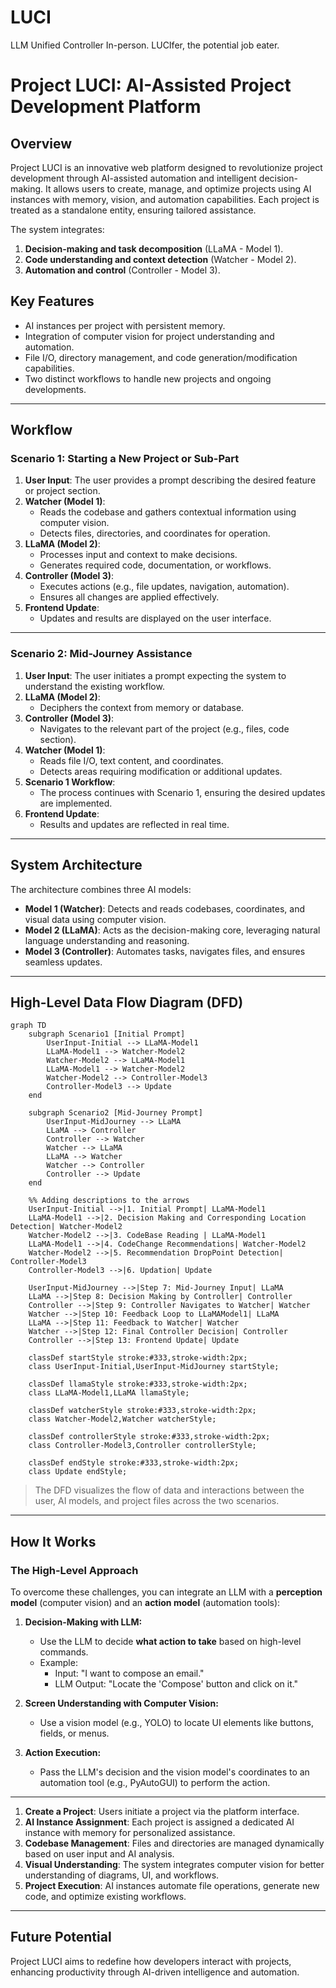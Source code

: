 # LUCI
LLM Unified Controller In-person. LUCIfer, the potential job eater.


# **Project LUCI: AI-Assisted Project Development Platform**

## **Overview**
Project LUCI is an innovative web platform designed to revolutionize project development through AI-assisted automation and intelligent decision-making. It allows users to create, manage, and optimize projects using AI instances with memory, vision, and automation capabilities. Each project is treated as a standalone entity, ensuring tailored assistance.

The system integrates:
1. **Decision-making and task decomposition** (LLaMA - Model 1).
2. **Code understanding and context detection** (Watcher - Model 2).
3. **Automation and control** (Controller - Model 3).

## **Key Features**
- AI instances per project with persistent memory.
- Integration of computer vision for project understanding and automation.
- File I/O, directory management, and code generation/modification capabilities.
- Two distinct workflows to handle new projects and ongoing developments.

---

## **Workflow**

### **Scenario 1: Starting a New Project or Sub-Part**
1. **User Input**: The user provides a prompt describing the desired feature or project section.
2. **Watcher (Model 1)**:
   - Reads the codebase and gathers contextual information using computer vision.
   - Detects files, directories, and coordinates for operation.
3. **LLaMA (Model 2)**:
   - Processes input and context to make decisions.
   - Generates required code, documentation, or workflows.
4. **Controller (Model 3)**:
   - Executes actions (e.g., file updates, navigation, automation).
   - Ensures all changes are applied effectively.
5. **Frontend Update**:
   - Updates and results are displayed on the user interface.

---

### **Scenario 2: Mid-Journey Assistance**
1. **User Input**: The user initiates a prompt expecting the system to understand the existing workflow.
2. **LLaMA (Model 2)**:
   - Deciphers the context from memory or database.
3. **Controller (Model 3)**:
   - Navigates to the relevant part of the project (e.g., files, code section).
4. **Watcher (Model 1)**:
   - Reads file I/O, text content, and coordinates.
   - Detects areas requiring modification or additional updates.
5. **Scenario 1 Workflow**:
   - The process continues with Scenario 1, ensuring the desired updates are implemented.
6. **Frontend Update**:
   - Results and updates are reflected in real time.

---

## **System Architecture**
The architecture combines three AI models:
- **Model 1 (Watcher)**: Detects and reads codebases, coordinates, and visual data using computer vision.
- **Model 2 (LLaMA)**: Acts as the decision-making core, leveraging natural language understanding and reasoning.
- **Model 3 (Controller)**: Automates tasks, navigates files, and ensures seamless updates.

---

## **High-Level Data Flow Diagram (DFD)**

```mermaid
graph TD
    subgraph Scenario1 [Initial Prompt]
        UserInput-Initial --> LLaMA-Model1
        LLaMA-Model1 --> Watcher-Model2
        Watcher-Model2 --> LLaMA-Model1
        LLaMA-Model1 --> Watcher-Model2
        Watcher-Model2 --> Controller-Model3
        Controller-Model3 --> Update
    end

    subgraph Scenario2 [Mid-Journey Prompt]
        UserInput-MidJourney --> LLaMA
        LLaMA --> Controller
        Controller --> Watcher
        Watcher --> LLaMA
        LLaMA --> Watcher
        Watcher --> Controller
        Controller --> Update
    end

    %% Adding descriptions to the arrows
    UserInput-Initial -->|1. Initial Prompt| LLaMA-Model1
    LLaMA-Model1 -->|2. Decision Making and Corresponding Location Detection| Watcher-Model2
    Watcher-Model2 -->|3. CodeBase Reading | LLaMA-Model1
    LLaMA-Model1 -->|4. CodeChange Recommendations| Watcher-Model2
    Watcher-Model2 -->|5. Recommendation DropPoint Detection| Controller-Model3
    Controller-Model3 -->|6. Updation| Update

    UserInput-MidJourney -->|Step 7: Mid-Journey Input| LLaMA
    LLaMA -->|Step 8: Decision Making by Controller| Controller
    Controller -->|Step 9: Controller Navigates to Watcher| Watcher
    Watcher -->|Step 10: Feedback Loop to LLaMAModel1| LLaMA
    LLaMA -->|Step 11: Feedback to Watcher| Watcher
    Watcher -->|Step 12: Final Controller Decision| Controller
    Controller -->|Step 13: Frontend Update| Update

    classDef startStyle stroke:#333,stroke-width:2px;
    class UserInput-Initial,UserInput-MidJourney startStyle;

    classDef llamaStyle stroke:#333,stroke-width:2px;
    class LLaMA-Model1,LLaMA llamaStyle;

    classDef watcherStyle stroke:#333,stroke-width:2px;
    class Watcher-Model2,Watcher watcherStyle;

    classDef controllerStyle stroke:#333,stroke-width:2px;
    class Controller-Model3,Controller controllerStyle;

    classDef endStyle stroke:#333,stroke-width:2px;
    class Update endStyle;
```

> The DFD visualizes the flow of data and interactions between the user, AI models, and project files across the two scenarios.

---

## **How It Works**

### **The High-Level Approach**
To overcome these challenges, you can integrate an LLM with a **perception model** (computer vision) and an **action model** (automation tools):

1. **Decision-Making with LLM:**  
   - Use the LLM to decide **what action to take** based on high-level commands.
   - Example: 
     - Input: "I want to compose an email."
     - LLM Output: "Locate the 'Compose' button and click on it."

2. **Screen Understanding with Computer Vision:**  
   - Use a vision model (e.g., YOLO) to locate UI elements like buttons, fields, or menus.

3. **Action Execution:**  
   - Pass the LLM's decision and the vision model's coordinates to an automation tool (e.g., PyAutoGUI) to perform the action.

---

1. **Create a Project**: Users initiate a project via the platform interface.
2. **AI Instance Assignment**: Each project is assigned a dedicated AI instance with memory for personalized assistance.
3. **Codebase Management**: Files and directories are managed dynamically based on user input and AI analysis.
4. **Visual Understanding**: The system integrates computer vision for better understanding of diagrams, UI, and workflows.
5. **Project Execution**: AI instances automate file operations, generate new code, and optimize existing workflows.

---

## **Future Potential**
Project LUCI aims to redefine how developers interact with projects, enhancing productivity through AI-driven intelligence and automation.
